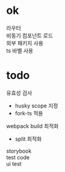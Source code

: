 # ok
라우터  
비동기 컴포넌트 로드  
외부 패키지 사용  
ts 바벨 사용  

# todo
유효성 검사
- husky scope 지정
- fork-ts 적용

webpack build 최적화
- split 최적화  

storybook  
test code  
ui test





